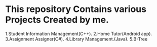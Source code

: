 # This repository Contains various Projects Created by me.
1.Student Information Management(C++).
2.Home Tutor(Android app).
3.Assignment Assigner(C#).
4.Library Management.(Java).
5.B-Tree
